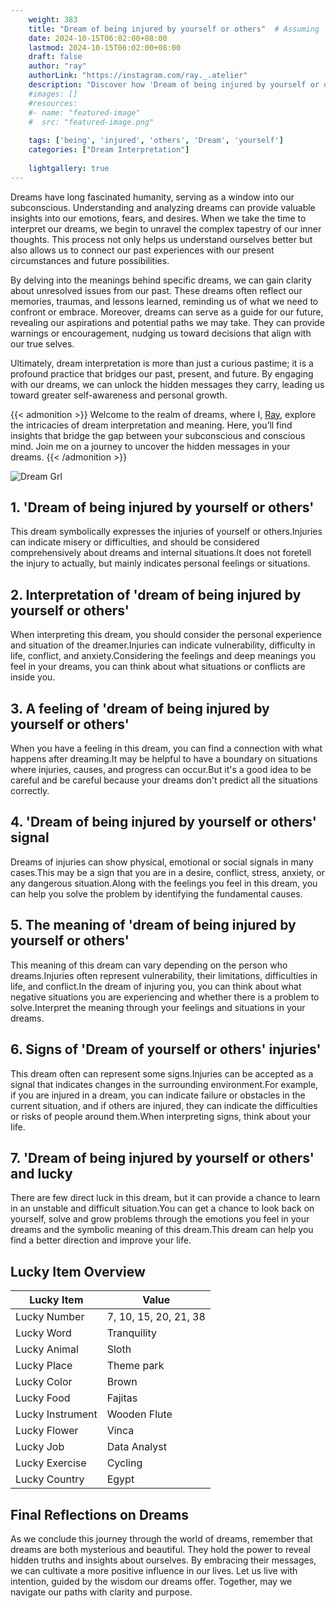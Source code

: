 ```yaml
---
    weight: 383
    title: "Dream of being injured by yourself or others"  # Assuming 'title' column exists
    date: 2024-10-15T06:02:00+08:00
    lastmod: 2024-10-15T06:02:00+08:00
    draft: false
    author: "ray"
    authorLink: "https://instagram.com/ray._.atelier"
    description: "Discover how 'Dream of being injured by yourself or others' can interpret your future and uncover its significant meanings in your life."
    #images: []
    #resources:
    #- name: "featured-image"
    #  src: "featured-image.png"
    
    tags: ['being', 'injured', 'others', 'Dream', 'yourself']
    categories: ["Dream Interpretation"]
    
    lightgallery: true
---
```

    
Dreams have long fascinated humanity, serving as a window into our subconscious. Understanding and analyzing dreams can provide valuable insights into our emotions, fears, and desires. When we take the time to interpret our dreams, we begin to unravel the complex tapestry of our inner thoughts. This process not only helps us understand ourselves better but also allows us to connect our past experiences with our present circumstances and future possibilities.

By delving into the meanings behind specific dreams, we can gain clarity about unresolved issues from our past. These dreams often reflect our memories, traumas, and lessons learned, reminding us of what we need to confront or embrace. Moreover, dreams can serve as a guide for our future, revealing our aspirations and potential paths we may take. They can provide warnings or encouragement, nudging us toward decisions that align with our true selves.

Ultimately, dream interpretation is more than just a curious pastime; it is a profound practice that bridges our past, present, and future. By engaging with our dreams, we can unlock the hidden messages they carry, leading us toward greater self-awareness and personal growth.

{{< admonition >}}
Welcome to the realm of dreams, where I, [Ray](https://instagram.com/ray._.atelier), explore the intricacies of dream interpretation and meaning. Here, you’ll find insights that bridge the gap between your subconscious and conscious mind. Join me on a journey to uncover the hidden messages in your dreams.
{{< /admonition >}}

![Dream Grl](https://cdn.pixabay.com/photo/2017/11/02/03/35/gothic-2910057_1280.jpg "Dream Grl")

## 1. 'Dream of being injured by yourself or others'
This dream symbolically expresses the injuries of yourself or others.Injuries can indicate misery or difficulties, and should be considered comprehensively about dreams and internal situations.It does not foretell the injury to actually, but mainly indicates personal feelings or situations.

## 2. Interpretation of 'dream of being injured by yourself or others'
When interpreting this dream, you should consider the personal experience and situation of the dreamer.Injuries can indicate vulnerability, difficulty in life, conflict, and anxiety.Considering the feelings and deep meanings you feel in your dreams, you can think about what situations or conflicts are inside you.

## 3. A feeling of 'dream of being injured by yourself or others'
When you have a feeling in this dream, you can find a connection with what happens after dreaming.It may be helpful to have a boundary on situations where injuries, causes, and progress can occur.But it's a good idea to be careful and be careful because your dreams don't predict all the situations correctly.

## 4. 'Dream of being injured by yourself or others' signal
Dreams of injuries can show physical, emotional or social signals in many cases.This may be a sign that you are in a desire, conflict, stress, anxiety, or any dangerous situation.Along with the feelings you feel in this dream, you can help you solve the problem by identifying the fundamental causes.

## 5. The meaning of 'dream of being injured by yourself or others'
This meaning of this dream can vary depending on the person who dreams.Injuries often represent vulnerability, their limitations, difficulties in life, and conflict.In the dream of injuring you, you can think about what negative situations you are experiencing and whether there is a problem to solve.Interpret the meaning through your feelings and situations in your dreams.

## 6. Signs of 'Dream of yourself or others' injuries'
This dream often can represent some signs.Injuries can be accepted as a signal that indicates changes in the surrounding environment.For example, if you are injured in a dream, you can indicate failure or obstacles in the current situation, and if others are injured, they can indicate the difficulties or risks of people around them.When interpreting signs, think about your life.

## 7. 'Dream of being injured by yourself or others' and lucky
There are few direct luck in this dream, but it can provide a chance to learn in an unstable and difficult situation.You can get a chance to look back on yourself, solve and grow problems through the emotions you feel in your dreams and the symbolic meaning of this dream.This dream can help you find a better direction and improve your life.

## Lucky Item Overview
| Lucky Item          | Value              |
|---------------|--------------------|
| Lucky Number        | 7, 10, 15, 20, 21, 38  |
| Lucky Word          | Tranquility |
| Lucky Animal        | Sloth |
| Lucky Place         | Theme park     |
| Lucky Color         | Brown     |
| Lucky Food          | Fajitas      |
| Lucky Instrument    | Wooden Flute |
| Lucky Flower        | Vinca    |
| Lucky Job           | Data Analyst       |
| Lucky Exercise      | Cycling  |
| Lucky Country       | Egypt    |


##  Final Reflections on Dreams

As we conclude this journey through the world of dreams, remember that dreams are both mysterious and beautiful. They hold the power to reveal hidden truths and insights about ourselves. By embracing their messages, we can cultivate a more positive influence in our lives. Let us live with intention, guided by the wisdom our dreams offer. Together, may we navigate our paths with clarity and purpose.
